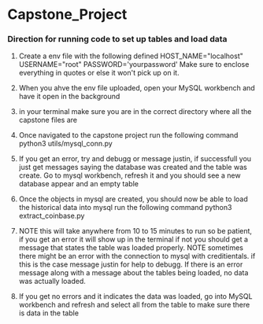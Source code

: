 # Capstone_Project


### Direction for running code to set up tables and load data

1. Create a env file with the following defined 
    HOST_NAME="localhost"
    USERNAME="root"
    PASSWORD='yourpassword'
Make sure to enclose everything in quotes or else it won't pick up on it.

2. When you ahve the env file uploaded, open your MySQL workbench and have it open in the background
3. in your terminal make sure you are in the correct directory where all the capstone files are
4. Once navigated to the capstone project run the following command python3 utils/mysql_conn.py
5. If you get an error, try and debugg or message justin, if successfull you just get messages saying the database was created and the table was create. Go to mysql workbench, refresh it and you should see a new database appear and an empty table
6. Once the objects in mysql are created, you should now be able to load the historical data into mysql
run the following command python3 extract_coinbase.py
7. NOTE this will take anywhere from 10 to 15 minutes to run so be patient, if you get an error it will show up in the terminal if not you should get a message that states the table was loaded properly. NOTE sometimes there might be an error with the connection to mysql with creditientals. if this is the case message justin for help to debugg. If there is an error message along with a message about the tables being loaded, no data was actually loaded.
8. If you get no errors and it indicates the data was loaded, go into MySQL workbench and refresh and select all from the table to make sure there is data in the table